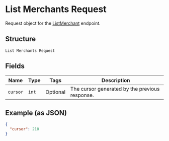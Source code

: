 
# List Merchants Request

Request object for the [ListMerchant](/doc/api/merchants.md#list-merchants) endpoint.

## Structure

`List Merchants Request`

## Fields

| Name | Type | Tags | Description |
|  --- | --- | --- | --- |
| `cursor` | `int` | Optional | The cursor generated by the previous response. |

## Example (as JSON)

```json
{
  "cursor": 210
}
```

